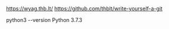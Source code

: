 


https://wyag.thb.lt/
https://github.com/thblt/write-yourself-a-git


python3 --version
    Python 3.7.3
